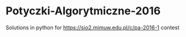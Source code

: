 # Potyczki-Algorytmiczne-2016
Solutions in python for https://sio2.mimuw.edu.pl/c/pa-2016-1 contest
